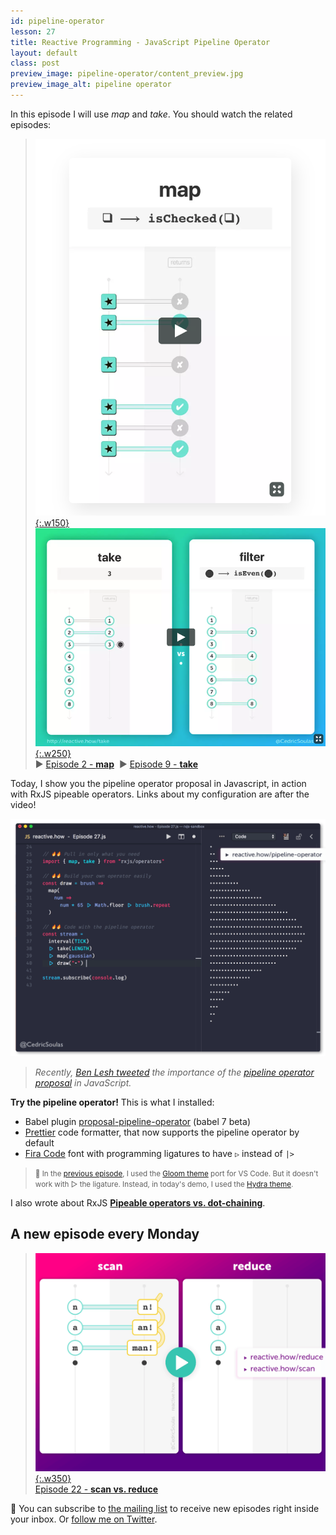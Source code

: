 ```yaml
---
id: pipeline-operator
lesson: 27
title: Reactive Programming - JavaScript Pipeline Operator
layout: default
class: post
preview_image: pipeline-operator/content_preview.jpg
preview_image_alt: pipeline operator
---
```


In this episode I will use _map_ and _take_. You should watch the related episodes:

> [![](/img/map/icon.png){:.w150}](/map) [![](/img/take/icon.png){:.w250}](/take) <br/> ▶️ [Episode 2 - **map**](/map) &nbsp;▶️ [Episode 9 - **take**](/take)

Today, I show you the pipeline operator proposal in Javascript, in action with RxJS pipeable operators. Links about my configuration are after the video!

![](/img/pipeline-operator/code-with-pipeline-operator.gif)
> _Recently, [Ben Lesh tweeted](https://twitter.com/BenLesh/status/973255406947467264) the importance of the [pipeline operator proposal](https://github.com/tc39/proposal-pipeline-operator) in JavaScript._

**Try the pipeline operator!** This is what I installed:

* Babel plugin [proposal-pipeline-operator](https://www.npmjs.com/package/@babel/plugin-proposal-pipeline-operator) (babel 7 beta)
* [Prettier](https://prettier.io/) code formatter, that now supports the pipeline operator by default
* [Fira Code](https://github.com/tonsky/FiraCode) font with programming ligatures to have `▷` instead of `|>`

> <small>🎨 In the [previous episode](/max), I used the [Gloom theme](https://marketplace.visualstudio.com/items?itemName=adamgirton.gloom) port for VS Code. But it doesn't work with ▷ the ligature. Instead, in today's demo, I used the [Hydra theme](https://marketplace.visualstudio.com/items?itemName=juanmnl.vscode-theme-hydra).</small>

I also wrote about RxJS [**Pipeable operators vs. dot-chaining**](/rxjs/pipeable-operators-vs-dot-chaining).

## A new episode every Monday

> [![](/img/reduce/reduce-scan-featured.gif){:.w350}](/reduce) <br/>[Episode 22 - **scan vs. reduce**](/reduce)

📮 You can subscribe to [the mailing list](#subscribe) to receive new episodes right inside your inbox. Or [follow me on Twitter](https://twitter.com/CedricSoulas).
